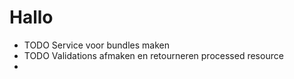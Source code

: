 # Hallo

- TODO Service voor bundles maken
- TODO Validations afmaken en retourneren processed resource
- 
